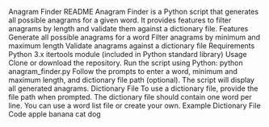 Anagram Finder README
Anagram Finder is a Python script that generates all possible anagrams for a given word. It provides features to filter anagrams by length and validate them against a dictionary file.
Features
Generate all possible anagrams for a word
Filter anagrams by minimum and maximum length
Validate anagrams against a dictionary file
Requirements
Python 3.x
itertools module (included in Python standard library)
Usage
Clone or download the repository.
Run the script using Python: python anagram_finder.py
Follow the prompts to enter a word, minimum and maximum length, and dictionary file path (optional).
The script will display all generated anagrams.
Dictionary File
To use a dictionary file, provide the file path when prompted. The dictionary file should contain one word per line. You can use a word list file or create your own.
Example Dictionary File
Code
apple
banana
cat
dog